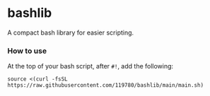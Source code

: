 # bashlib
A compact bash library for easier scripting.

### How to use
At the top of your bash script, after `#!`, add the following:
```
source <(curl -fsSL https://raw.githubusercontent.com/119780/bashlib/main/main.sh)
```
